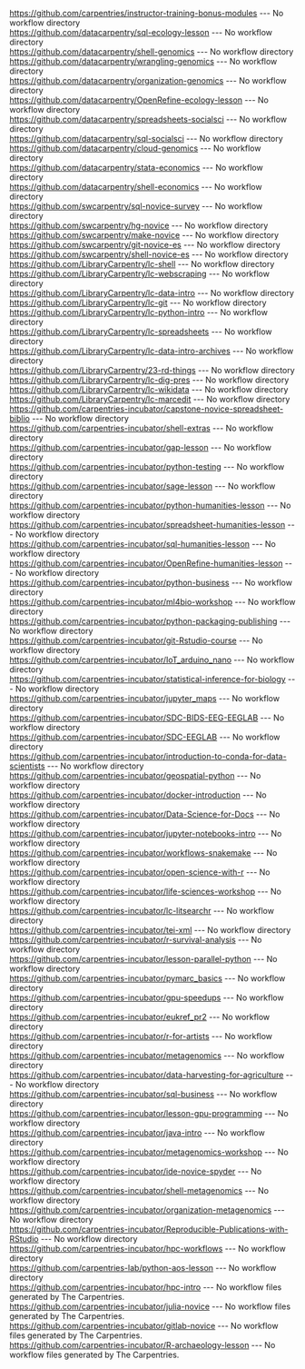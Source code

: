https://github.com/carpentries/instructor-training-bonus-modules --- No workflow directory    
https://github.com/datacarpentry/sql-ecology-lesson --- No workflow directory    
https://github.com/datacarpentry/shell-genomics --- No workflow directory    
https://github.com/datacarpentry/wrangling-genomics --- No workflow directory    
https://github.com/datacarpentry/organization-genomics --- No workflow directory    
https://github.com/datacarpentry/OpenRefine-ecology-lesson --- No workflow directory    
https://github.com/datacarpentry/spreadsheets-socialsci --- No workflow directory    
https://github.com/datacarpentry/sql-socialsci --- No workflow directory    
https://github.com/datacarpentry/cloud-genomics --- No workflow directory    
https://github.com/datacarpentry/stata-economics --- No workflow directory    
https://github.com/datacarpentry/shell-economics --- No workflow directory    
https://github.com/swcarpentry/sql-novice-survey --- No workflow directory    
https://github.com/swcarpentry/hg-novice --- No workflow directory    
https://github.com/swcarpentry/make-novice --- No workflow directory    
https://github.com/swcarpentry/git-novice-es --- No workflow directory    
https://github.com/swcarpentry/shell-novice-es --- No workflow directory    
https://github.com/LibraryCarpentry/lc-shell --- No workflow directory    
https://github.com/LibraryCarpentry/lc-webscraping --- No workflow directory    
https://github.com/LibraryCarpentry/lc-data-intro --- No workflow directory    
https://github.com/LibraryCarpentry/lc-git --- No workflow directory    
https://github.com/LibraryCarpentry/lc-python-intro --- No workflow directory    
https://github.com/LibraryCarpentry/lc-spreadsheets --- No workflow directory    
https://github.com/LibraryCarpentry/lc-data-intro-archives --- No workflow directory    
https://github.com/LibraryCarpentry/23-rd-things --- No workflow directory    
https://github.com/LibraryCarpentry/lc-dig-pres --- No workflow directory    
https://github.com/LibraryCarpentry/lc-wikidata --- No workflow directory    
https://github.com/LibraryCarpentry/lc-marcedit --- No workflow directory    
https://github.com/carpentries-incubator/capstone-novice-spreadsheet-biblio --- No workflow directory    
https://github.com/carpentries-incubator/shell-extras --- No workflow directory    
https://github.com/carpentries-incubator/gap-lesson --- No workflow directory    
https://github.com/carpentries-incubator/python-testing --- No workflow directory    
https://github.com/carpentries-incubator/sage-lesson --- No workflow directory    
https://github.com/carpentries-incubator/python-humanities-lesson --- No workflow directory    
https://github.com/carpentries-incubator/spreadsheet-humanities-lesson --- No workflow directory    
https://github.com/carpentries-incubator/sql-humanities-lesson --- No workflow directory    
https://github.com/carpentries-incubator/OpenRefine-humanities-lesson --- No workflow directory    
https://github.com/carpentries-incubator/python-business --- No workflow directory    
https://github.com/carpentries-incubator/ml4bio-workshop --- No workflow directory    
https://github.com/carpentries-incubator/python-packaging-publishing --- No workflow directory    
https://github.com/carpentries-incubator/git-Rstudio-course --- No workflow directory    
https://github.com/carpentries-incubator/IoT_arduino_nano --- No workflow directory    
https://github.com/carpentries-incubator/statistical-inference-for-biology --- No workflow directory    
https://github.com/carpentries-incubator/jupyter_maps --- No workflow directory    
https://github.com/carpentries-incubator/SDC-BIDS-EEG-EEGLAB --- No workflow directory    
https://github.com/carpentries-incubator/SDC-EEGLAB --- No workflow directory    
https://github.com/carpentries-incubator/introduction-to-conda-for-data-scientists --- No workflow directory    
https://github.com/carpentries-incubator/geospatial-python --- No workflow directory    
https://github.com/carpentries-incubator/docker-introduction --- No workflow directory    
https://github.com/carpentries-incubator/Data-Science-for-Docs --- No workflow directory    
https://github.com/carpentries-incubator/jupyter-notebooks-intro --- No workflow directory    
https://github.com/carpentries-incubator/workflows-snakemake --- No workflow directory    
https://github.com/carpentries-incubator/open-science-with-r --- No workflow directory    
https://github.com/carpentries-incubator/life-sciences-workshop --- No workflow directory    
https://github.com/carpentries-incubator/lc-litsearchr --- No workflow directory    
https://github.com/carpentries-incubator/tei-xml --- No workflow directory    
https://github.com/carpentries-incubator/r-survival-analysis --- No workflow directory    
https://github.com/carpentries-incubator/lesson-parallel-python --- No workflow directory    
https://github.com/carpentries-incubator/pymarc_basics --- No workflow directory    
https://github.com/carpentries-incubator/gpu-speedups --- No workflow directory    
https://github.com/carpentries-incubator/eukref_pr2 --- No workflow directory    
https://github.com/carpentries-incubator/r-for-artists --- No workflow directory    
https://github.com/carpentries-incubator/metagenomics --- No workflow directory    
https://github.com/carpentries-incubator/data-harvesting-for-agriculture --- No workflow directory    
https://github.com/carpentries-incubator/sql-business --- No workflow directory    
https://github.com/carpentries-incubator/lesson-gpu-programming --- No workflow directory    
https://github.com/carpentries-incubator/java-intro --- No workflow directory    
https://github.com/carpentries-incubator/metagenomics-workshop --- No workflow directory    
https://github.com/carpentries-incubator/ide-novice-spyder --- No workflow directory    
https://github.com/carpentries-incubator/shell-metagenomics --- No workflow directory    
https://github.com/carpentries-incubator/organization-metagenomics --- No workflow directory    
https://github.com/carpentries-incubator/Reproducible-Publications-with-RStudio --- No workflow directory    
https://github.com/carpentries-incubator/hpc-workflows --- No workflow directory    
https://github.com/carpentries-lab/python-aos-lesson --- No workflow directory    
https://github.com/carpentries-incubator/hpc-intro --- No workflow files generated by The Carpentries.    
https://github.com/carpentries-incubator/julia-novice --- No workflow files generated by The Carpentries.    
https://github.com/carpentries-incubator/gitlab-novice --- No workflow files generated by The Carpentries.    
https://github.com/carpentries-incubator/R-archaeology-lesson --- No workflow files generated by The Carpentries.
